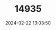 ---
title: "14935"
category: "Nycteris nana"
draft: false
date: 2024-02-22 13:03:50
languages:
  English: ["Dwarf Slit-faced Bat"]
---
